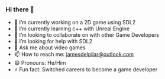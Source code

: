 ### Hi there 👋



- 🔭 I’m currently working on a 2D game using SDL2
- 🌱 I’m currently learning c++ with Unreal Engine 
- 👯 I’m looking to collaborate on with other Game Developers
- 🤔 I’m looking for help with SDL2
- 💬 Ask me about video games
- 📫 How to reach me: jamesdelpilar@outlook.com
- 😄 Pronouns: He/Him
- ⚡ Fun fact: Switched careers to become a game developer

